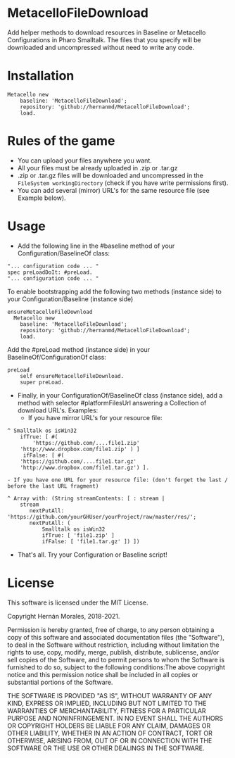 # MetacelloFileDownload

Add helper methods to download resources in Baseline or Metacello Configurations in Pharo Smalltalk. The files that you specify will be downloaded and uncompressed without need to write any code.

# Installation

```smalltalk
Metacello new
	baseline: 'MetacelloFileDownload';
	repository: 'github://hernanmd/MetacelloFileDownload';
	load.
```

# Rules of the game

- You can upload your files anywhere you want.
- All your files must be already uploaded in .zip or .tar.gz
- .zip or .tar.gz files will be downloaded and uncompressed in the ```FileSystem workingDirectory``` (check if you have write permissions first).
- You can add several (mirror) URL's for the same resource file (see Example below).

# Usage

- Add the following line in the #baseline method of your Configuration/BaselineOf class:

```smalltalk
"... configuration code ... "
spec preLoadDoIt: #preLoad.
"... configuration code ... "
```

To enable bootstrapping add the following two methods (instance side) to your Configuration/Baseline (instance side)

```smalltalk
ensureMetacelloFileDownload     
  Metacello new           
    baseline: 'MetacelloFileDownload';              
    repository: 'github://hernanmd/MetacelloFileDownload';          
    load.
```

Add the #preLoad method (instance side) in your BaselineOf/ConfigurationOf class:

```smalltalk
preLoad
    self ensureMetacelloFileDownload.
    super preLoad.
```

- Finally, in your ConfigurationOf/BaselineOf class (instance side), add a method with selector #platformFilesUrl answering a Collection of download URL's. Examples:
  - If you have mirror URL's for your resource file:
```smalltalk
^ Smalltalk os isWin32 		
    ifTrue: [ #(
        'https://github.com/....file1.zip'
	'http://www.dropbox.com/file1.zip' ) ]
     ifFalse: [ #(
	'https://github.com/....file1.tar.gz'
	'http://www.dropbox.com/file1.tar.gz') ].
```

    - If you have one URL for your resource file: (don't forget the last / before the last URL fragment)

```smalltalk
^ Array with: (String streamContents: [ : stream |		
    stream 			
       nextPutAll: 'https://github.com/yourGHUser/yourProject/raw/master/res/';
       nextPutAll: (
           Smalltalk os isWin32 					
	       ifTrue: [ 'file1.zip' ]
	       ifFalse: [ 'file1.tar.gz' ]) ])
```
- That's all. Try your Configuration or Baseline script!

# License

This software is licensed under the MIT License.

Copyright Hernán Morales, 2018-2021.

Permission is hereby granted, free of charge, to any person obtaining a copy of this software and associated documentation files (the "Software"), to deal in the Software without restriction, including without limitation the rights to use, copy, modify, merge, publish, distribute, sublicense, and/or sell copies of the Software, and to permit persons to whom the Software is furnished to do so, subject to the following conditions:The above copyright notice and this permission notice shall be included in all copies or substantial portions of the Software.

THE SOFTWARE IS PROVIDED "AS IS", WITHOUT WARRANTY OF ANY KIND, EXPRESS OR IMPLIED, INCLUDING BUT NOT LIMITED TO THE WARRANTIES OF MERCHANTABILITY, FITNESS FOR A PARTICULAR PURPOSE AND NONINFRINGEMENT. IN NO EVENT SHALL THE AUTHORS OR COPYRIGHT HOLDERS BE LIABLE FOR ANY CLAIM, DAMAGES OR OTHER LIABILITY, WHETHER IN AN ACTION OF CONTRACT, TORT OR OTHERWISE, ARISING FROM, OUT OF OR IN CONNECTION WITH THE SOFTWARE OR THE USE OR OTHER DEALINGS IN THE SOFTWARE.
